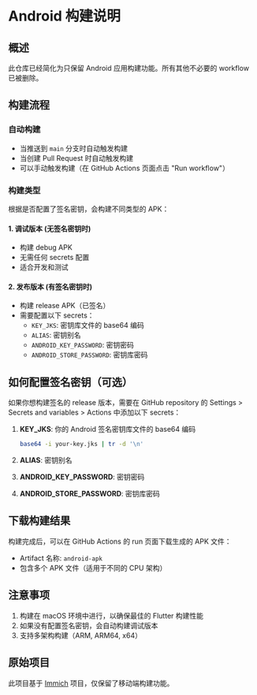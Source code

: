 # Android 构建说明

## 概述
此仓库已经简化为只保留 Android 应用构建功能。所有其他不必要的 workflow 已被删除。

## 构建流程

### 自动构建
- 当推送到 `main` 分支时自动触发构建
- 当创建 Pull Request 时自动触发构建
- 可以手动触发构建（在 GitHub Actions 页面点击 "Run workflow"）

### 构建类型
根据是否配置了签名密钥，会构建不同类型的 APK：

#### 1. 调试版本 (无签名密钥时)
- 构建 debug APK
- 无需任何 secrets 配置
- 适合开发和测试

#### 2. 发布版本 (有签名密钥时)
- 构建 release APK（已签名）
- 需要配置以下 secrets：
  - `KEY_JKS`: 密钥库文件的 base64 编码
  - `ALIAS`: 密钥别名
  - `ANDROID_KEY_PASSWORD`: 密钥密码
  - `ANDROID_STORE_PASSWORD`: 密钥库密码

## 如何配置签名密钥（可选）

如果你想构建签名的 release 版本，需要在 GitHub repository 的 Settings > Secrets and variables > Actions 中添加以下 secrets：

1. **KEY_JKS**: 你的 Android 签名密钥库文件的 base64 编码
   ```bash
   base64 -i your-key.jks | tr -d '\n'
   ```

2. **ALIAS**: 密钥别名

3. **ANDROID_KEY_PASSWORD**: 密钥密码

4. **ANDROID_STORE_PASSWORD**: 密钥库密码

## 下载构建结果

构建完成后，可以在 GitHub Actions 的 run 页面下载生成的 APK 文件：
- Artifact 名称: `android-apk`
- 包含多个 APK 文件（适用于不同的 CPU 架构）

## 注意事项

1. 构建在 macOS 环境中进行，以确保最佳的 Flutter 构建性能
2. 如果没有配置签名密钥，会自动构建调试版本
3. 支持多架构构建（ARM, ARM64, x64）

## 原始项目
此项目基于 [Immich](https://github.com/immich-app/immich) 项目，仅保留了移动端构建功能。 